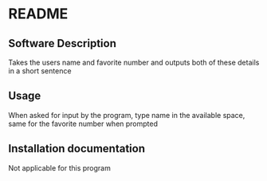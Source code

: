 # README
## Software Description
Takes the users name and favorite number and outputs both of these details in a short sentence

## Usage
When asked for input by the program, type name in the available space, same for the favorite number when prompted

## Installation documentation
Not applicable for this program
